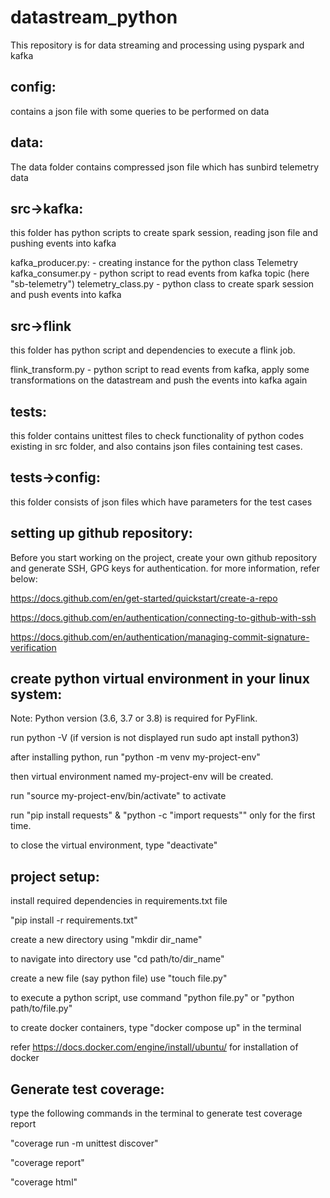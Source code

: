 # datastream_python

This repository is for data streaming and processing using pyspark and kafka

config:
------
contains a json file with some queries to be performed on data

data:
-----
The data folder contains compressed json file which has sunbird telemetry data

src->kafka:
-----------
this folder has python scripts to create spark session, reading json file and pushing events into kafka

kafka_producer.py:
    - creating instance for the python class Telemetry 
kafka_consumer.py
    - python script to read events from kafka topic (here "sb-telemetry")
telemetry_class.py
    - python class to create spark session and push events into kafka 

src->flink
----------
this folder has python script and dependencies to execute a flink job.

flink_transform.py
    -  python script to read events from kafka, apply some transformations on the datastream and push the events into kafka again

tests:
------
this folder contains unittest files to check functionality of python codes existing in src folder, and also contains json files containing test cases.

tests->config:
-------------
this folder consists of json files which have parameters for the test cases

setting up github repository:
----------------------------
Before you start working on the project, create your own github repository and generate SSH, GPG keys for authentication. for more information, refer below:

https://docs.github.com/en/get-started/quickstart/create-a-repo

https://docs.github.com/en/authentication/connecting-to-github-with-ssh

https://docs.github.com/en/authentication/managing-commit-signature-verification


create python virtual environment in your linux system:
-------------------------------------------------------

Note: Python version (3.6, 3.7 or 3.8) is required for PyFlink. 

run python -V (if version is not displayed run sudo apt install python3)

after installing python, run "python -m venv my-project-env"

then virtual environment named my-project-env will be created.

run "source my-project-env/bin/activate" to activate

run "pip install requests" & "python -c "import requests"" only for the first time.

to close the virtual environment, type "deactivate"

project setup:
-------------
install required dependencies in requirements.txt file

"pip install -r requirements.txt"

create a new directory using "mkdir dir_name"

to navigate into directory use "cd path/to/dir_name"

create a new file (say python file) use "touch file.py"

to execute a python script, use command "python file.py" or "python path/to/file.py"

to create docker containers, type "docker compose up" in the terminal

refer https://docs.docker.com/engine/install/ubuntu/ for installation of docker

Generate test coverage:
-----------------------

type the following commands in the terminal to generate test coverage report

"coverage run -m unittest discover"

"coverage report"

"coverage html"